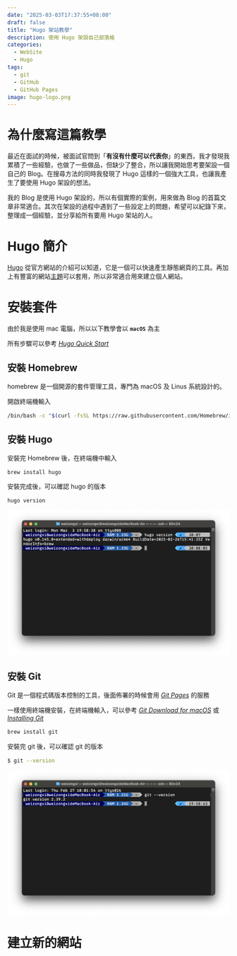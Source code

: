```yaml
---
date: "2025-03-03T17:37:55+08:00"
draft: false
title: "Hugo 架站教學"
description: 使用 Hugo 架設自己部落格
categories:
  - WebSite
  - Hugo
tags:
  - git
  - GitHub
  - GitHub Pages
image: hugo-logo.png
---
```


# 為什麼寫這篇教學

最近在面試的時候，被面試官問到「**有沒有什麼可以代表你**」的東西，我才發現我累積了一些經驗，也做了一些做品，但缺少了整合，所以讓我開始思考要架設一個自己的 Blog。在搜尋方法的同時我發現了 Hugo 這樣的一個強大工具，也讓我產生了要使用 Hugo 架設的想法。

我的 Blog 是使用 Hugo 架設的，所以有個實際的案例，用來做為 Blog 的首篇文章非常適合。其次在架設的過程中遇到了一些設定上的問題，希望可以紀錄下來，整理成一個經驗，並分享給所有要用 Hugo 架站的人。

# Hugo 簡介

[Hugo](https://gohugo.io/) 從官方網站的介紹可以知道，它是一個可以快速產生靜態網頁的工具。再加上有豐富的網站[主題](https://themes.gohugo.io/)可以套用，所以非常適合用來建立個人網站。

# 安裝套件

由於我是使用 mac 電腦，所以以下教學會以 **`macOS`** 為主

所有步驟可以參考 _[Hugo Quick Start](https://gohugo.io/getting-started/quick-start/)_

## 安裝 Homebrew

homebrew 是一個開源的套件管理工具，專門為 macOS 及 Linus 系統設計的。

開啟終端機輸入

```bash
/bin/bash -c "$(curl -fsSL https://raw.githubusercontent.com/Homebrew/install/HEAD/install.sh)"
```

## 安裝 Hugo

安裝完 Homebrew 後，在終端機中輸入

```bash
brew install hugo
```

安裝完成後，可以確認 hugo 的版本

```bash
hugo version
```

![hugo version 有版本號詳細資訊代表安裝成功](hugo-version.png)

## 安裝 Git

Git 是一個程式碼版本控制的工具，後面佈署的時候會用 _[Git Pages](https://pages.github.com/)_ 的服務

一樣使用終端機安裝，在終端機輸入，可以參考 _[Git Download for macOS](https://git-scm.com/downloads/mac)_ 或 _[Installing Git](https://git-scm.com/book/en/v2/Getting-Started-Installing-Git)_

```bash
brew install git
```

安裝完 git 後，可以確認 git 的版本

```bash
$ git --version
```

![Git version 有出現版本號 代表安裝成功](git-version.png)

# 建立新的網站
